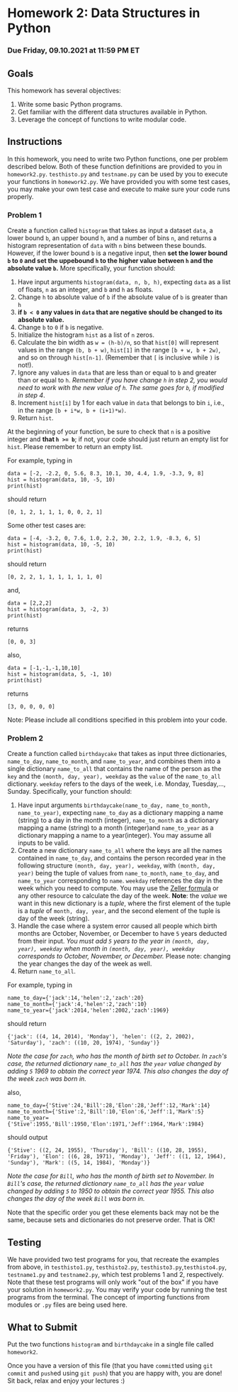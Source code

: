 # Homework 2: Data Structures in Python

### Due Friday, 09.10.2021 at 11:59 PM ET

## Goals

This homework has several objectives:

1. Write some basic Python programs.
2. Get familiar with the different data structures available in Python.
3. Leverage the concept of functions to write modular code.

## Instructions

In this homework, you need to write two Python functions, one per problem described below. Both of these function definitions are provided to you in `homework2.py`. `testhisto.py` and `testname.py` can be used by you to execute your functions in `homework2.py`. We have provided you with some test cases, you may make your own test case and execute to make sure your code runs properly.

### Problem 1

Create a function called `histogram` that takes as input a dataset `data`, a lower bound `b`, an upper bound `h`, and a number of bins `n`, and returns a histogram representation of `data` with `n` bins between these bounds. However, if the lower bound `b` is a negative input, then **set the lower bound `b` to `0` and set the uppebound `h` to the higher value between `h` and the absolute value `b`.** More specifically, your function should:

1. Have input arguments `histogram(data, n, b, h)`, expecting `data` as a list of floats, `n` as an integer, and `b` and `h` as floats.
2. Change `h` to absolute value of `b` if the absolute value of `b` is greater than `h`
3. **if `b < 0` any values in `data` that are negative should be changed to its absolute value.**
4. Change `b` to `0` if `b` is negative.
5. Initialize the histogram `hist` as a list of `n` zeros.
6. Calculate the bin width as `w = (h-b)/n`, so that `hist[0]` will represent values in the range `(b, b + w)`, `hist[1]` in the range `[b + w, b + 2w)`, and so on through `hist[n-1]`. (Remember that `[` is inclusive while `)` is not!). 
7. Ignore any values in `data` that are less than or equal to `b` and greater than or equal to `h`. *Remember if you have change `h` in step 2, you would need to work with the new value of `h`. The same goes for `b`, if modified in step 4*.
8. Increment `hist[i]` by 1 for each value in `data` that belongs to bin `i`, i.e., in the range `[b + i*w, b + (i+1)*w)`.
9. Return `hist`.

At the beginning of your function, be sure to check that `n` is a positive integer and **that `h >= b`**; if not, your code should just return an empty list for `hist`. Please remember to return an empty list. 

For example, typing in

```
data = [-2, -2.2, 0, 5.6, 8.3, 10.1, 30, 4.4, 1.9, -3.3, 9, 8]
hist = histogram(data, 10, -5, 10)
print(hist)
```

should return

```
[0, 1, 2, 1, 1, 1, 0, 0, 2, 1]
```
Some other test cases are:
 
```
data = [-4, -3.2, 0, 7.6, 1.0, 2.2, 30, 2.2, 1.9, -8.3, 6, 5]
hist = histogram(data, 10, -5, 10)
print(hist)
```

should return

```
[0, 2, 2, 1, 1, 1, 1, 1, 1, 0]
```
and,
```
data = [2,2,2]
hist = histogram(data, 3, -2, 3)
print(hist)
```
returns
```
[0, 0, 3]
```
also, 
```
data = [-1,-1,-1,10,10]
hist = histogram(data, 5, -1, 10)
print(hist)
```
returns 
```
[3, 0, 0, 0, 0]
```
Note: Please include all conditions specified in this problem into your code. 

### Problem 2

Create a function called `birthdaycake` that takes as input three dictionaries, `name_to_day`, `name_to_month`, and `name_to_year`, and combines them into a single dictionary `name_to_all` that contains the name of the person as the `key` and the `(month, day, year), weekday` as the `value` of the `name_to_all` dictionary. `weekday` refers to the days of the week, i.e. Monday, Tuesday,..., Sunday. Specifically, your function should:

1. Have input arguments `birthdaycake(name_to_day, name_to_month, name_to_year)`, expecting `name_to_day` as a dictionary mapping a name (string) to a day in the month (integer), `name_to_month` as a dictionary mapping a name (string) to a month (integer)and `name_to_year` as a dictionary mapping a name to a year(integer). You may assume all inputs to be valid.
2. Create a new dictionary `name_to_all` where the keys are all the names contained in `name_to_day`, and contains the person recorded year in the following structure `(month, day, year), weekday`, with `(month, day, year)` being the tuple of values from `name_to_month`, `name_to_day`, and `name_to_year` corresponding to `name`. `weekday` references the day in the week which you need to compute. You may use the [Zeller formula](https://www.codedrome.com/calculating-the-day-of-the-week-with-zellers-congruence-in-python/) or any other resource to calculate the day of the week. **Note**: the *value* we want in this new dictionary is a *tuple*, where the first element of the tuple is a *tuple* of `month, day, year`, and the second element of the tuple is day of the week (string). 
3. Handle the case where a system error caused all people which birth months are October, November, or December to have `5` years deducted from their input.  *You must add `5` years to the year in `(month, day, year), weekday` when month in `(month, day, year), weekday` corresponds to October, November, or December.* Please note: changing the year changes the day of the week as well. 
4. Return `name_to_all`.

For example, typing in

```
name_to_day={'jack':14,'helen':2,'zach':20}
name_to_month={'jack':4,'helen':2,'zach':10}
name_to_year={'jack':2014,'helen':2002,'zach':1969}
```

should return

```
{'jack': ((4, 14, 2014), 'Monday'), 'helen': ((2, 2, 2002), 'Saturday'), 'zach': ((10, 20, 1974), 'Sunday')}
```
*Note the case for `zach`, who has the month of birth set to October. In `zach`'s case, the returned dictionary `name_to_all` has the `year` value changed by adding `5` 1969 to obtain the correct year 1974. This also changes the day of the week `zach` was born in.*

also,
```
name_to_day={'Stive':24,'Bill':28,'Elon':28,'Jeff':12,'Mark':14}
name_to_month={'Stive':2,'Bill':10,'Elon':6,'Jeff':1,'Mark':5}
name_to_year={'Stive':1955,'Bill':1950,'Elon':1971,'Jeff':1964,'Mark':1984}
```
should output

```
{'Stive': ((2, 24, 1955), 'Thursday'), 'Bill': ((10, 28, 1955), 'Friday'), 'Elon': ((6, 28, 1971), 'Monday'), 'Jeff': ((1, 12, 1964), 'Sunday'), 'Mark': ((5, 14, 1984), 'Monday')}
```

*Note the case for `Bill`, who has the month of birth set to November. In `Bill`'s case, the returned dictionary `name_to_all` has the `year` value changed by adding `5` to 1950 to obtain the correct year 1955. This also changes the day of the week `Bill` was born in.*

Note that the specific order you get these elements back may not be the same, because sets and dictionaries do not preserve order. That is OK!

## Testing

We have provided two test programs for you, that recreate the examples from above, in `testhisto1.py`, `testhisto2.py`, `testhisto3.py`,`testhisto4.py`, `testname1.py` and `testname2.py`, which test problems 1 and 2, respectively. Note that these test programs will only work "out of the box" if you have your solution in `homework2.py`. You may verify your code by running the test programs from the terminal. The concept of importing functions from modules or `.py` files are being used here.


## What to Submit

Put the two functions `histogram` and `birthdaycake` in a single file called `homework2`.

Once you have a version of this file (that you have `commit`ted using `git commit` and `push`ed using `git push`) that you are happy with, you are done!
Sit back, relax and enjoy your lectures :)
